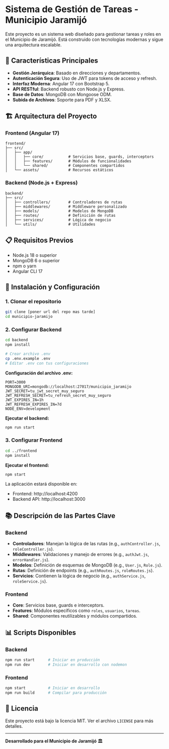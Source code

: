 # Sistema de Gestión de Tareas - Municipio Jaramijó

Este proyecto es un sistema web diseñado para gestionar tareas y roles en el Municipio de Jaramijó. Está construido con tecnologías modernas y sigue una arquitectura escalable.

## 🚀 Características Principales

- **Gestión Jerárquica**: Basado en direcciones y departamentos.
- **Autenticación Segura**: Uso de JWT para tokens de acceso y refresh.
- **Interfaz Moderna**: Angular 17 con Bootstrap 5.
- **API RESTful**: Backend robusto con Node.js y Express.
- **Base de Datos**: MongoDB con Mongoose ODM.
- **Subida de Archivos**: Soporte para PDF y XLSX.

## 🏗️ Arquitectura del Proyecto

### Frontend (Angular 17)

```
frontend/
├── src/
│   ├── app/
│   │   ├── core/           # Servicios base, guards, interceptors
│   │   ├── features/       # Módulos de funcionalidades
│   │   └── shared/         # Componentes compartidos
│   └── assets/             # Recursos estáticos
```

### Backend (Node.js + Express)

```
backend/
├── src/
│   ├── controllers/        # Controladores de rutas
│   ├── middlewares/        # Middleware personalizado
│   ├── models/             # Modelos de MongoDB
│   ├── routes/             # Definición de rutas
│   ├── services/           # Lógica de negocio
│   └── utils/              # Utilidades
```

## 📋 Requisitos Previos

- Node.js 18 o superior
- MongoDB 6 o superior
- npm o yarn
- Angular CLI 17

## 🚀 Instalación y Configuración

### 1. Clonar el repositorio

```bash
git clone [poner url del repo mas tarde]
cd municipio-jaramijo
```

### 2. Configurar Backend

```bash
cd backend
npm install

# Crear archivo .env
cp .env.example .env
# Editar .env con tus configuraciones
```

**Configuración del archivo .env:**

```env
PORT=3000
MONGODB_URI=mongodb://localhost:27017/municipio_jaramijo
JWT_SECRET=tu_jwt_secret_muy_seguro
JWT_REFRESH_SECRET=tu_refresh_secret_muy_seguro
JWT_EXPIRES_IN=1h
JWT_REFRESH_EXPIRES_IN=7d
NODE_ENV=development
```

**Ejecutar el backend:**

```bash
npm run start
```

### 3. Configurar Frontend

```bash
cd ../frontend
npm install
```

**Ejecutar el frontend:**

```bash
npm start
```

La aplicación estará disponible en:

- Frontend: http://localhost:4200
- Backend API: http://localhost:3000

## 📚 Descripción de las Partes Clave

### Backend

- **Controladores**: Manejan la lógica de las rutas (e.g., `authController.js`, `roleController.js`).
- **Middlewares**: Validaciones y manejo de errores (e.g., `authJwt.js`, `errorHandler.js`).
- **Modelos**: Definición de esquemas de MongoDB (e.g., `User.js`, `Role.js`).
- **Rutas**: Definición de endpoints (e.g., `authRoutes.js`, `roleRoutes.js`).
- **Servicios**: Contienen la lógica de negocio (e.g., `authService.js`, `roleService.js`).

### Frontend

- **Core**: Servicios base, guards e interceptors.
- **Features**: Módulos específicos como `roles`, `usuarios`, `tareas`.
- **Shared**: Componentes reutilizables y módulos compartidos.

## 📊 Scripts Disponibles

### Backend

```bash
npm run start      # Iniciar en producción
npm run dev        # Iniciar en desarrollo con nodemon
```

### Frontend

```bash
npm start          # Iniciar en desarrollo
npm run build      # Compilar para producción
```

## 📝 Licencia

Este proyecto está bajo la licencia MIT. Ver el archivo `LICENSE` para más detalles.

---

**Desarrollado para el Municipio de Jaramijó** 🏛️
